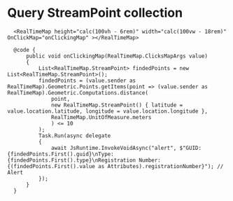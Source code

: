 # Query StreamPoint collection


      <RealTimeMap height="calc(100vh - 6rem)" width="calc(100vw - 18rem)" OnClickMap="onClickingMap" ></RealTimeMap>
      
      @code {
          public void onClickingMap(RealTimeMap.ClicksMapArgs value)
          {
              List<RealTimeMap.StreamPoint> findedPoints = new List<RealTimeMap.StreamPoint>();
              findedPoints = (value.sender as RealTimeMap).Geometric.Points.getItems(point => (value.sender as RealTimeMap).Geometric.Computations.distance(
                  point,
                  new RealTimeMap.StreamPoint() { latitude = value.location.latitude, longitude = value.location.longitude },
                  RealTimeMap.UnitOfMeasure.meters
                  ) <= 10
              );
              Task.Run(async delegate
              {
                  await JsRuntime.InvokeVoidAsync("alert", $"GUID: {findedPoints.First().guid}\nType: {findedPoints.First().type}\nRegistration Number: {(findedPoints.First().value as Attributes).registrationNumber}"); // Alert
              });
          }
      }
